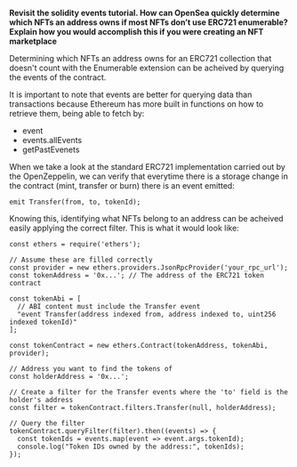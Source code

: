 **Revisit the solidity events tutorial. How can OpenSea quickly determine which NFTs an address owns if most NFTs don’t use ERC721 enumerable? Explain how you would accomplish this if you were creating an NFT marketplace**

Determining which NFTs an address owns for an ERC721 collection that doesn't count with the Enumerable extension can be acheived by querying the events of the contract.

It is important to note that events are better for querying data than transactions because Ethereum has more built in functions on how to retrieve them, being able to fetch by:

- event
- events.allEvents
- getPastEvenets

When we take a look at the standard ERC721 implementation carried out by the OpenZeppelin, we can verify that everytime there is a storage change in the contract (mint, transfer or burn) there is an event emitted:

```
emit Transfer(from, to, tokenId);
```

Knowing this, identifying what NFTs belong to an address can be acheived easily applying the correct filter. This is what it would look like:

```
const ethers = require('ethers');

// Assume these are filled correctly
const provider = new ethers.providers.JsonRpcProvider('your_rpc_url');
const tokenAddress = '0x...'; // The address of the ERC721 token contract

const tokenAbi = [
  // ABI content must include the Transfer event
  "event Transfer(address indexed from, address indexed to, uint256 indexed tokenId)"
];

const tokenContract = new ethers.Contract(tokenAddress, tokenAbi, provider);

// Address you want to find the tokens of
const holderAddress = '0x...';

// Create a filter for the Transfer events where the 'to' field is the holder's address
const filter = tokenContract.filters.Transfer(null, holderAddress);

// Query the filter
tokenContract.queryFilter(filter).then((events) => {
  const tokenIds = events.map(event => event.args.tokenId);
  console.log("Token IDs owned by the address:", tokenIds);
});

```

